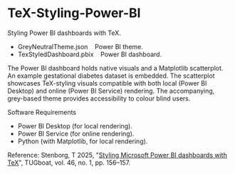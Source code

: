 # TeX-Styling-Power-BI

Styling Power BI dashboards with TeX.

- GreyNeutralTheme.json &nbsp;&nbsp; Power BI theme.<br />
- TexStyledDashboard.pbix &nbsp;&nbsp; Power BI dashboard.<br />

The Power BI dashboard holds native visuals and a Matplotlib scatterplot. An example gestational diabetes dataset is embedded. The scatterplot showcases TeX-styling visuals compatible with both local (Power BI Desktop) and online (Power BI Service) rendering. The accompanying, grey-based theme provides accessibility to colour blind users.

Software Requirements

- Power BI Desktop (for local rendering).<br />
- Power BI Service (for online rendering).<br />
- Python (with Matplotlib, for local rendering).<br />

Reference: Stenborg, T 2025, "[Styling Microsoft Power BI dashboards with TeX](https://tug.org/TUGboat/tb46-1/tb142stenborg-powerbi.pdf)", TUGboat, vol. 46, no. 1, pp. 156&ndash;157.
